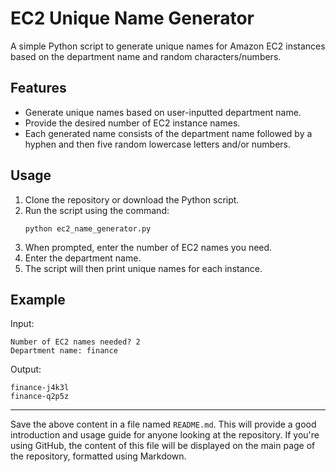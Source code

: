 
# EC2 Unique Name Generator

A simple Python script to generate unique names for Amazon EC2 instances based on the department name and random characters/numbers.

## Features
- Generate unique names based on user-inputted department name.
- Provide the desired number of EC2 instance names.
- Each generated name consists of the department name followed by a hyphen and then five random lowercase letters and/or numbers.

## Usage

1. Clone the repository or download the Python script.
2. Run the script using the command:
   ```
   python ec2_name_generator.py
   ```
3. When prompted, enter the number of EC2 names you need.
4. Enter the department name.
5. The script will then print unique names for each instance.

## Example

Input:
```
Number of EC2 names needed? 2
Department name: finance
```

Output:
```
finance-j4k3l
finance-q2p5z
```

---

Save the above content in a file named `README.md`. This will provide a good introduction and usage guide for anyone looking at the repository. If you're using GitHub, the content of this file will be displayed on the main page of the repository, formatted using Markdown.

